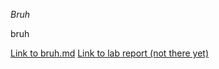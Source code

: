 *Bruh*

bruh

[Link to bruh.md](./bruh.html)
[Link to lab report (not there yet)](./labreport.html)
